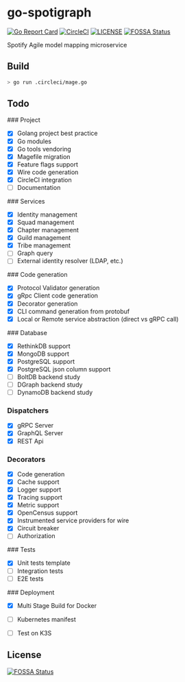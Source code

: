 # go-spotigraph

[![Go Report Card](https://goreportcard.com/badge/github.com/Zenithar/go-spotigraph)](https://goreportcard.com/report/github.com/Zenithar/go-spotigraph)
[![CircleCI](https://circleci.com/gh/Zenithar/go-spotigraph.svg?style=svg)](https://circleci.com/gh/Zenithar/go-spotigraph)
[![LICENSE](https://img.shields.io/github/license/Zenithar/go-spotigraph.svg)](https://github.com/Zenithar/go-spotigraph/blob/master/LICENSE)
[![FOSSA Status](https://app.fossa.io/api/projects/git%2Bgithub.com%2FZenithar%2Fgo-spotigraph.svg?type=shield)](https://app.fossa.io/projects/git%2Bgithub.com%2FZenithar%2Fgo-spotigraph?ref=badge_shield)

Spotify Agile model mapping microservice

## Build

```sh
> go run .circleci/mage.go
```

## Todo

### Project

- [x] Golang project best practice
- [x] Go modules
- [x] Go tools vendoring
- [x] Magefile migration
- [x] Feature flags support
- [x] Wire code generation
- [x] CircleCI integration
- [ ] Documentation

### Services

- [x] Identity management
- [x] Squad management
- [x] Chapter management
- [x] Guild management
- [x] Tribe management
- [ ] Graph query
- [ ] External identity resolver (LDAP, etc.)

### Code generation

- [x] Protocol Validator generation
- [x] gRpc Client code generation
- [x] Decorator generation
- [x] CLI command generation from protobuf
- [x] Local or Remote service abstraction (direct vs gRPC call)

### Database

- [x] RethinkDB support
- [x] MongoDB support
- [x] PostgreSQL support
- [x] PostgreSQL json column support
- [ ] BoltDB backend study
- [ ] DGraph backend study
- [ ] DynamoDB backend study

### Dispatchers

- [x] gRPC Server
- [x] GraphQL Server
- [x] REST Api

### Decorators

- [x] Code generation
- [x] Cache support
- [x] Logger support
- [x] Tracing support
- [x] Metric support
- [x] OpenCensus support
- [x] Instrumented service providers for wire
- [x] Circuit breaker
- [ ] Authorization

### Tests

- [x] Unit tests template
- [ ] Integration tests
- [ ] E2E tests

### Deployment

- [x] Multi Stage Build for Docker
- [ ] Kubernetes manifest
- [ ] Test on K3S


## License
[![FOSSA Status](https://app.fossa.io/api/projects/git%2Bgithub.com%2FZenithar%2Fgo-spotigraph.svg?type=large)](https://app.fossa.io/projects/git%2Bgithub.com%2FZenithar%2Fgo-spotigraph?ref=badge_large)